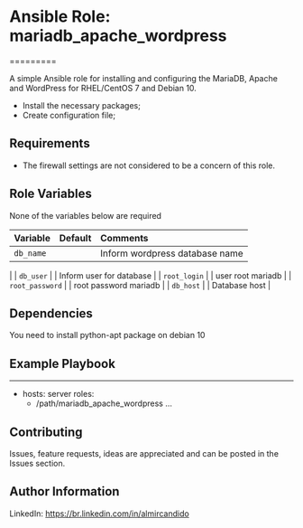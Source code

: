 # Ansible Role: mariadb_apache_wordpress
=========

A simple Ansible role for installing and configuring the MariaDB, Apache and WordPress for RHEL/CentOS 7 and Debian 10.

- Install the necessary packages;
- Create configuration file;


Requirements
------------

- The firewall settings are not considered to be a concern of this role.

Role Variables
--------------


None of the variables below are required

| Variable                                     | Default                       | Comments                                                                                |
| :---                                         | :---                          | :---                                                                                    |
| `db_name`                                    |                               | Inform wordpress database name
|
| `db_user`                                    |                               | Inform user for database
|
| `root_login`                                 |                               | user root mariadb
|
| `root_password`                              |                               | root password mariadb
|
| `db_host`                                    |                               | Database host
|



Dependencies
------------

You need to install python-apt package on debian 10 


Example Playbook
----------------

---
- hosts: server
  roles:
    - /path/mariadb_apache_wordpress
...

## Contributing

Issues, feature requests, ideas are appreciated and can be posted in the Issues section.


Author Information
------------------
LinkedIn: https://br.linkedin.com/in/almircandido
